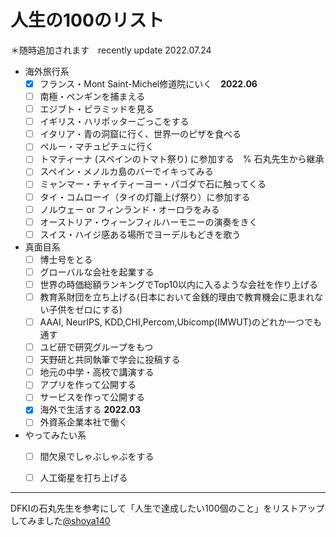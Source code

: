 # 人生の100のリスト

＊随時追加されます　recently update 2022.07.24

- 海外旅行系
  * [x] フランス・Mont Saint-Michel修道院にいく　**2022.06**
  * [ ] 南極・ペンギンを捕まえる
  * [ ] エジブト・ピラミッドを見る
  * [ ] イギリス・ハリポッターごっこをする 
  * [ ] イタリア・青の洞窟に行く、世界一のピザを食べる
  * [ ] ペルー・マチュピチュに行く
  * [ ] トマティーナ (スペインのトマト祭り) に参加する　% 石丸先生から継承
  * [ ] スペイン・メノルカ島のバーでイキってみる
  * [ ] ミャンマー・チャイティーヨー・パゴダで石に触ってくる
  * [ ] タイ・コムローイ（タイの灯籠上げ祭り）に参加する
  * [ ] ノルウェー or フィンランド・オーロラをみる
  * [ ] オーストリア・ウィーンフィルハーモニーの演奏をきく
  * [ ] スイス・ハイジ感ある場所でヨーデルもどきを歌う

- 真面目系
  * [ ] 博士号をとる
  * [ ] グローバルな会社を起業する
  * [ ] 世界の時価総額ランキングでTop10以内に入るような会社を作り上げる
  * [ ] 教育系財団を立ち上げる(日本において金銭的理由で教育機会に恵まれない子供をゼロにする)
  * [ ] AAAI, NeurIPS, KDD,CHI,Percom,Ubicomp(IMWUT)のどれか一つでも通す
  * [ ] ユビ研で研究グループをもつ　
  * [ ] 天野研と共同執筆で学会に投稿する
  * [ ] 地元の中学・高校で講演する
  * [ ] アプリを作って公開する
  * [ ] サービスを作って公開する
  * [x] 海外で生活する **2022.03**
  * [ ] 外資系企業本社で働く

- やってみたい系
  * [ ] 間欠泉でしゃぶしゃぶをする
  * [ ] 人工衛星を打ち上げる


***
DFKIの石丸先生を参考にして「人生で達成したい100個のこと」をリストアップしてみました[@shoya140](https://github.com/shoya140/100todo)

